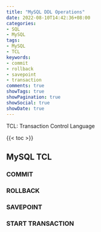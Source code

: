 ```yaml
---
title: "MySQL DDL Operations"
date: 2022-08-10T14:42:36+08:00
categories:
- SQL
- MySQL
tags:
- MySQL
- TCL
keywords:
- commit
- rollback
- savepoint
- transaction
comments: true
showTags: true
showPagination: true
showSocial: true
showDate: true
---
```


TCL: Transaction Control Language
<!--more-->

{{< toc >}}
## MySQL TCL

### COMMIT
### ROLLBACK
### SAVEPOINT
### START TRANSACTION
